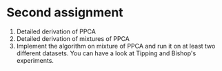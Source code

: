 # Second assignment

1. Detailed derivation of PPCA
2. Detailed derivation of mixtures of PPCA
3. Implement the algorithm on mixture of PPCA and run it on at least two different datasets.
You can have a look at Tipping and Bishop's experiments.
